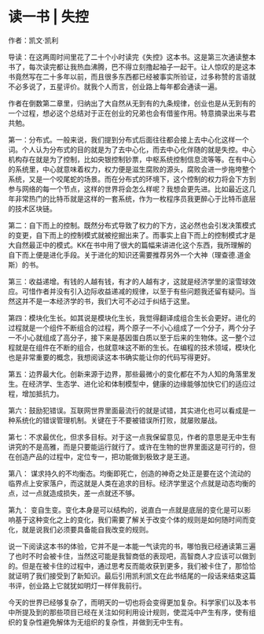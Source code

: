 # 读一书 | 失控

作者：凯文·凯利

导读：在这两周时间里花了二十个小时读完《失控》这本书。这是第三次通读整本书了，每次读完都让我热血沸腾，巴不得立刻撸起袖子一起干。让人惊叹的是这本书竟然写在二十多年以前，而且很多东西都已经被事实所验证，过多称赞的言语就不必多说了，五星评价。就我个人而言，创业路上每年都会通读一遍。

作者在倒数第二章里，归纳出了大自然从无到有的九条规律，创业也是从无到有的一个过程，想必这个总结对于正在创业的兄弟也会有借鉴作用。特意摘录出来与君共勉。

第一：分布式。一般来说，我们提到分布式后面往往都会接上去中心化这样一个词。个人认为分布式的目的就是为了去中心化，而去中心化伴随的就是失控。中心机构存在就是为了控制，比如央银控制钞票，中枢系统控制信息流等等。在有中心的系统里，中心就意味着权力，权力便是滋生腐败的源头，腐败会进一步拖垮整个系统，又是一个咬尾蛇的场景。而在分布式的环境下，这个控制的权力将会下方到参与网络的每一个节点，这样的世界将会怎么样呢？我想会更先进。比如最近这几年非常热门的比特币就是这样的一套系统，作为一枚程序员我更醉心于比特币底层的技术区块链。

第二：自下而上的控制。既然分布式导致了权力的下方，这必然也会引发决策模式的变更，自下而上的控制模式就被挖掘出来了。而事实上自下而上的控制模式才是大自然最正中的模式。KK在书中用了很大的篇幅来讲进化这个东西，我所理解的自下而上便是进化手段。关于进化的知识还需要推荐另外一个大神（理查德.道金斯）的书。

第三：收益递增。有钱的人越有钱，有才的人越有才，这就是经济学里的滚雪球效应。可惜作者并没有引入边际收益递减的规律，以至于有些问题我还留有疑问。当然这并不是一本经济学的书，我们大可不必过于纠结于这里。

第四：模块化生长。如其说是模块化生长，我觉得翻译成组合生长会更好。进化的过程就是一个组件不断组合的过程，两个原子一不小心组成了一个分子，两个分子一不小心就组成了高分子，接下来是基因蛋白质以至于后来的生物体。这一整个过程就是在组件在不断的组合，也就意味这不断的生长。在编程的技术领域，模块化也是非常重要的概念，我想阅读这本书确实能让你的代码写得更好。

第五：边界最大化。创新来源于边界，那些最微小的变化都在不为人知的角落里发生。在经济学、生态学、进化论和体制模型中，健康的边缘能够加快它们的适应过程，增加抵抗力。

第六：鼓励犯错误。互联网世界里面最流行的就是试错，其实进化也可以看成是一种系统化的错误管理机制。关键在于不要被错误所打败，就屡败屡战。

第七：不求最优化，但求多目标。对于这一点我保留意见，作者的意思是无中生有讲究的不是高雅，而是只要能运行就行了。或许在生物的世界里面这是可行的，但在创造产品的过程中，定位专一，把功能做到极致才是王道。

第八： 谋求持久的不均衡态。均衡即死亡，创造的神奇之处正是要在这个流动的临界点上安家落户，而这就是人类在追求的目标。经济学里这个点就是动态均衡的点，过一点就造成损失，差一点就还不够。

第九： 变自生变。变化本身是可以结构的，说直白一点就是底层的变化是可以影响基于这种变化之上的变化，我们需要了解关于改变个体的规则是如何随时间而变化，就是说我们必须要具备能自我改变的规则。

说一下阅读这本书的体验，它并不是一本能一气读完的书，哪怕我已经通读第三遍了也时不时会被卡住，当然这可能是我智商低的表现吧，高智商人才应该可以做到的。但是在被卡住的过程中，通过思考反而能收获到更多，我们被卡住了，那恰恰就证明了我们接受到了新知识。最后引用凯利凯文在此书结尾的一段话来结束这篇书评，创业路上它就犹如明灯一样伴我前行。

今天的世界已经够复杂了，而明天的一切也将会变得更加复杂。科学家们以及本书中所提及到的那些项目已经在关注如何利用设计规则，使混沌中产生有序，使有组织的复杂性避免解体为无组织的复杂性，并做到无中生有。